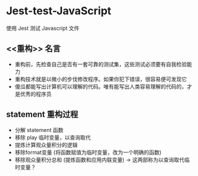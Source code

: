 # Jest-test-JavaScript
使用 Jest 测试 Javascript 文件

## <<重构>> 名言

- 重构前，先检查自己是否有一套可靠的测试集，这些测试必须要有自我检验能力
- 重构技术就是以微小的步伐修改程序。如果你犯下错误，很容易便可发现它
- 傻瓜都能写出计算机可以理解的代码。唯有能写出人类容易理解的代码的，才是优秀的程序员


## statement 重构过程

- 分解 statement 函数
- 移除 play 临时变量，以查询取代
- 提炼计算观众量积分的逻辑
- 移除format变量 (将函数赋值为临时变量，改为一个明确的函数)
- 移除观众量积分总和 (提炼函数和应用内联变量) -> 这两部称为以查询取代临时变量？
